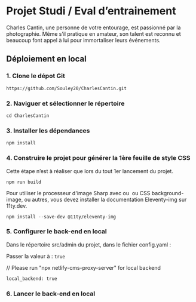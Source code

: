 # Projet Studi / Eval d’entrainement

Charles Cantin, une personne de votre entourage, est passionné par la photographie.
Même s’il pratique en amateur, son talent est reconnu et beaucoup font appel à lui pour immortaliser 
leurs événements.

## Déploiement en local

### 1\. Clone le dépot Git

```
https://github.com/Souley20/CharlesCantin.git

```

### 2\. Naviguer et sélectionner le répertoire

`cd CharlesCantin`

### 3\. Installer les dépendances

`npm install`

### 4\. Construire le projet pour générer la 1ère feuille de style CSS

Cette étape n’est à réaliser que lors du tout 1er lancement du projet.

`npm run build`

Pour utiliser le processeur d'image Sharp avec <picture> ou <img> ou CSS background-image, ou autres, vous devez installer la documentation Eleventy-img sur 11ty.dev.

`npm install --save-dev @11ty/eleventy-img`

### 5\. Configurer le back-end en local

Dans le répertoire src/admin du projet, dans le fichier config.yaml :

Passer la valeur à : `true`

// Please run "npx netlify-cms-proxy-server" for local backend

`local_backend: true`

### 6\. Lancer le back-end en local
